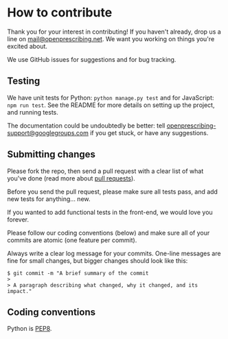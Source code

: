 # How to contribute

Thank you for your interest in contributing! If you haven't already, drop us a line on mail@openprescribing.net. We want you working on things you're excited about.

We use GitHub issues for suggestions and for bug tracking.

## Testing

We have unit tests for Python: `python manage.py test` and for JavaScript: `npm run test`. See the README for more details on setting up the project, and running tests.

The documentation could be undoubtedly be better: tell openprescribing-support@googlegroups.com if you get stuck, or have any suggestions.

## Submitting changes

Please fork the repo, then send a pull request with a clear list of what you've done (read more about [pull requests](https://help.github.com/articles/using-pull-requests/)).

Before you send the pull request, please make sure all tests pass, and add new tests for anything... new.

If you wanted to add functional tests in the front-end, we would love you forever.

Please follow our coding conventions (below) and make sure all of your commits are atomic (one feature per commit).

Always write a clear log message for your commits. One-line messages are fine for small changes, but bigger changes should look like this:

    $ git commit -m "A brief summary of the commit
    >
    > A paragraph describing what changed, why it changed, and its impact."

## Coding conventions

Python is [PEP8](https://www.python.org/dev/peps/pep-0008/).
